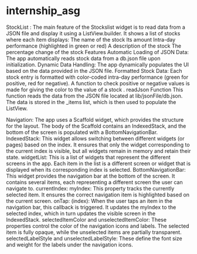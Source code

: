 # internship_asg
StockList : 
The main feature of the Stockslist widget is to read data from a JSON file and display it using a ListView.builder. It shows a list of stocks where each item displays:
The name of the stock
Its amount
Intra-day performance (highlighted in green or red)
A description of the stock
The percentage change of the stock
Features
Automatic Loading of JSON Data: The app automatically reads stock data from a db.json file upon initialization.
Dynamic Data Handling: The app dynamically populates the UI based on the data provided in the JSON file.
Formatted Stock Data: Each stock entry is formatted with color-coded intra-day performance (green for positive, red for negative). A function to check positive or negative values is made for giving the color to the value of a stock .
readJson Function
This function reads the data from the JSON file located at lib/jsonFile/db.json. The data is stored in the _items list, which is then used to populate the ListView.

Navigation:
The app uses a Scaffold widget, which provides the structure for the layout. The body of the Scaffold contains an IndexedStack, and the bottom of the screen is populated with a BottomNavigationBar.
IndexedStack: This widget allows switching between different widgets (or pages) based on the index. It ensures that only the widget corresponding to the current index is visible, but all widgets remain in memory and retain their state. 
widgetList: This is a list of widgets that represent the different screens in the app. Each item in the list is a different screen or widget that is displayed when its corresponding index is selected.
BottomNavigationBar: This widget provides the navigation bar at the bottom of the screen. It contains several items, each representing a different screen the user can navigate to.
currentIndex: myIndex: This property tracks the currently selected item. It ensures the correct navigation item is highlighted based on the current screen.
onTap: (index): When the user taps an item in the navigation bar, this callback is triggered. It updates the myIndex to the selected index, which in turn updates the visible screen in the IndexedStack.
selectedItemColor and unselectedItemColor: These properties control the color of the navigation icons and labels. The selected item is fully opaque, while the unselected items are partially transparent.
selectedLabelStyle and unselectedLabelStyle: These define the font size and weight for the labels under the navigation icons.
